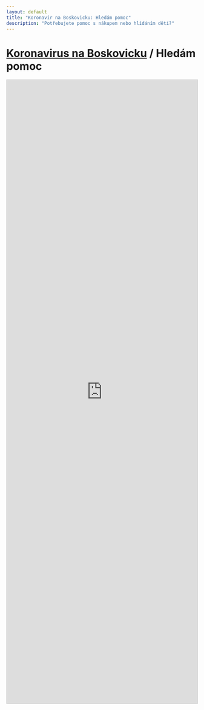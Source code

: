 ```yaml
---
layout: default
title: "Koronavir na Boskovicku: Hledám pomoc"
description: "Potřebujete pomoc s nákupem nebo hlídáním dětí?"
---
```


# [Koronavirus na Boskovicku](/) / Hledám pomoc

<script src="https://static.airtable.com/js/embed/embed_snippet_v1.js"></script>
<iframe
    class="airtable-embed airtable-dynamic-height"
    src="https://airtable.com/embed/shrzKwUO3v5xZiZDh?backgroundColor=pink"
    frameborder="0" onmousewheel="" width="100%" height="1644"
    style="background: transparent; border: 1px solid #ccc;">
</iframe>
